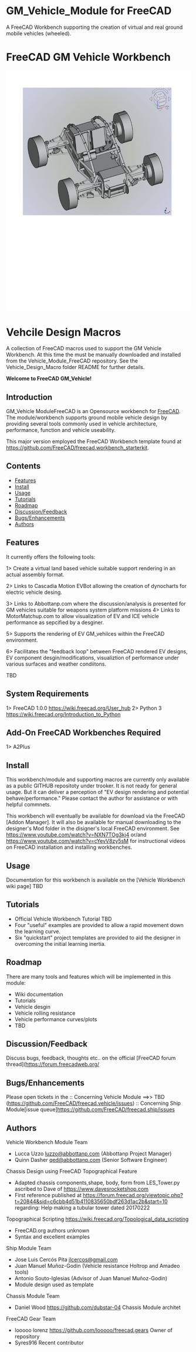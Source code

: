 # GM_Vehicle_Module for FreeCAD
A FreeCAD Workbench supporting the creation of virtual and real ground mobile vehicles (wheeled).

# FreeCAD GM Vehicle Workbench
                          
![Vehicle Workbench Logo](freecad/gm_vehicle/resources/icons/VehicleWorkbench.svg)

# Vehcile Design Macros
A collection of FreeCAD macros used to support the GM Vehicle Workbench.  At this time the must be manually 
downloaded and installed from the Vehicle_Module_FreeCAD repository.  See the Vehicle_Design_Macro folder README for further details.


**Welcome to FreeCAD GM_Vehicle!**

## Introduction
GM_Vehicle ModuleFreeCAD is an Opensource workbench for [FreeCAD](https://www.freecadweb.org). The module/workbench supports ground mobile vehicle design by providing several tools commonly used in vehicle architecture, performance, function and vehicle useability.

This major version employed the FreeCAD Workbench template found at <https://github.com/FreeCAD/freecad.workbench_starterkit>.

## Contents
- [Features](#features)
- [Install](#install)
- [Usage](#usage)
- [Tutorials](#tutorials)
- [Roadmap](#roadmap)
- [Discussion/Feedback](#discussionfeedback)
- [Bugs/Enhancements](#bugsenhancements)
- [Authors](#authors)

## Features
It currently offers the following tools:

1> Create a virtual land based vehicle suitable support rendering in an actual assembly format.

2> Links to Cascadia Motion EVBot allowing the creation of dynocharts for electric vehicle desing.

3> Links to Abbottanp.com where the discussion/analysis is presented for GM vehicles suitable for weapons system platform missions
4> Links to MotorMatchup.com to allow visualization of EV and ICE vehicle performance as sepcified by a desginer.

5> Supports the rendering of EV GM_vehilces within the FreeCAD environment.

6> Facilitates the "feedback loop" between FreeCAD rendered EV designs, EV component desgin/modifications, visualiztion of performance under various surfaces and weather condiitons.

TBD

## System Requirements
1> FreeCAD 1.0.0  <https://wiki.freecad.org/User_hub>
2> Python 3 <https://wiki.freecad.org/Introduction_to_Python>

## Add-On FreeCAD Workbenches Required
1> A2Plus


## Install

This workbench/module and supporting macros are currently only available as a public GITHUB repositoty under trooker.  It is not ready for general usage.  But it can deliver a perception of "EV design rendering and potential behave/performance."   Please contact the author for assistance or with helpful commnets.

This workbench will eventually be available for download via the FreeCAD [Addon Manager].  It will also be available for manual downloading to the designer's Mod folder in the disigner's local FreeCAD environment.  See https://www.youtube.com/watch?v=NXN7TOg3kj4  or/and https://www.youtube.com/watch?v=cYevV8zy5sM  for instructional videos on FreeCAD installation and installing workbenches.

## Usage

Documentation for this workbench is available on the [Vehicle Workbench wiki page] TBD

## Tutorials

* Official Vehicle Workbench Tutorial TBD
* Four "useful" examples are provided to allow a rapid movement down the learning curve.
* Six "quickstart" project templates are provided to aid the designer in overcoming the initial learning inertia.

## Roadmap

There are many tools and features which will be implemented in this module:

 - Wiki documentation
 - Tutorials
 - Vehicle desgin
 - Vehicle rolling resistance
 - Vehicle performance curves/plots
 - TBD

## Discussion/Feedback

Discuss bugs, feedback, thoughts etc.. on the official [FreeCAD forum thread](https://forum.freecadweb.org/

## Bugs/Enhancements

Please open tickets in the 
:: Concerning Vehicle Module ==>> TBD (https://github.com/FreeCAD/freecad.vehicle/issues)
:: Concerning Ship Module[issue queue]https://github.com/FreeCAD/freecad.ship/issues

## Authors
Vehicle Workbench Module Team
 - Lucca Uzzo <luzzo@abbottanp.com> (Abbottanp Project Manager)
 - Quinn Dasher <qed@abbottanp.com> (Senior Software Engineer)

Chassis Design using FreeCAD Topographical Feature
 - Adapted chassis components,shape, body, form from LES_Tower.py ascribed to Dave of <https://www.davesrocketshop.com>   
 - First reference published at <https://forum.freecad.org/viewtopic.php?t=20844&sid=c6cbb4d51b4110835650bdf263d1ac2b&start=10>  regarding: Help making a tubular tower  dated 20170222 


Topographical Scripting <https://wiki.freecad.org/Topological_data_scripting>
- FreeCAD.org authors unknown 
- Syntax and excellent examples 

 
 Ship Module Team
 - Jose Luis Cercós Pita <jlcercos@gmail.com>
 - Juan Manuel Muñoz-Godin (Vehicle resistance Holtrop and Amadeo tools)
 - Antonio Souto-Iglesias (Advisor of Juan Manuel Muñoz-Godin)
 - Module design used as template
 
 Chassis Module Team
 - Daniel Wood <https://github.com/dubstar-04> Chassis Module architet

 FreeCAD Gear Team
  - looooo lorenz <https://github.com/looooo/freecad.gears> Owner of repository
  - Syres916 Recent contributor

 
